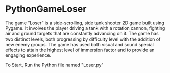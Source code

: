 # PythonGameLoser
The game “Loser” is a side-scrolling, side tank shooter 2D game built using Pygame. It involves the player driving a tank with a rotation cannon, fighting air and ground targets that are constantly advancing on it. The game has two distinct levels, both progressing by difficulty level with the addition of new enemy groups. The game has used both visual and sound special effects to attain the highest level of immersion factor and to provide an engaging experience.

To Start, Run the Python file named "Loser.py"
